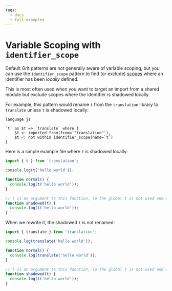 ```yaml
---
tags:
  - docs
  - full-examples
---
```


# Variable Scoping with `identifier_scope`

Default Grit patterns are not generally aware of variable scoping, but you can use the `identifier_scope` pattern to find (or exclude) [scopes](https://developer.mozilla.org/en-US/docs/Glossary/Scope) where an identifier has been _locally_ defined.

This is most often used when you want to target an import from a shared module but exclude scopes where the identifier is shadowed locally.

For example, this pattern would rename `t` from the `translation` library to `translate` unless `t` is shadowed locally:

```grit
language js

`t` as $t => `translate` where {
	$t <: imported_from(from=`"translation"`),
	$t <: not within identifier_scope(name=`t`)
}
```

Here is a simple example file where `t` is shadowed locally:

```js
import { t } from 'translation';

console.log(t('hello world'));

function normal() {
  console.log(t('hello world'));
}

// t is an argument to this function, so the global t is not used and we should *not* rename it here.
function shadowed(t) {
  console.log(t('hello world'));
}
```

When we rewrite it, the shadowed `t` is not renamed:

```js
import { translate } from 'translation';

console.log(translate('hello world'));

function normal() {
  console.log(translate('hello world'));
}

// t is an argument to this function, so the global t is not used and we should *not* rename it here.
function shadowed(t) {
  console.log(t('hello world'));
}
```
